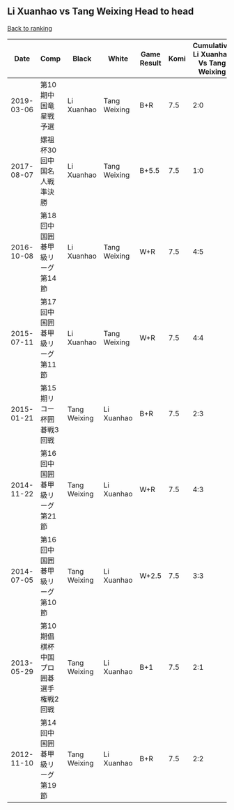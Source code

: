 ## Li Xuanhao vs Tang Weixing Head to head

[Back to ranking](../../index.md)




| **Date** | **Comp** | **Black** | **White** | **Game Result** | **Komi** | **Cumulative Li Xuanhao Vs Tang Weixing** | **Li Xuanhao Streak** | **Tang Weixing Streak** | 
| --- | --- | --- | --- | --- | --- | --- | --- | --- |
| 2019-03-06 | 第10期中国竜星戦予選 | Li Xuanhao | Tang Weixing | B+R | 7.5 | 2:0 | 2 | 0 | 
| 2017-08-07 | 嫘祖杯30回中国名人戦準決勝 | Li Xuanhao | Tang Weixing | B+5.5 | 7.5 | 1:0 | 1 | 0 | 
| 2016-10-08 | 第18回中国囲碁甲級リーグ第14節 | Li Xuanhao | Tang Weixing | W+R | 7.5 | 4:5 | 0 | 2 | 
| 2015-07-11 | 第17回中国囲碁甲級リーグ第11節 | Li Xuanhao | Tang Weixing | W+R | 7.5 | 4:4 | 0 | 1 | 
| 2015-01-21 | 第15期リコー杯囲碁戦3回戦 | Tang Weixing | Li Xuanhao | B+R | 7.5 | 2:3 | 0 | 3 | 
| 2014-11-22 | 第16回中国囲碁甲級リーグ第21節 | Tang Weixing | Li Xuanhao | W+R | 7.5 | 4:3 | 2 | 0 | 
| 2014-07-05 | 第16回中国囲碁甲級リーグ第10節 | Tang Weixing | Li Xuanhao | W+2.5 | 7.5 | 3:3 | 1 | 0 | 
| 2013-05-29 | 第10期倡棋杯中国プロ囲碁選手権戦2回戦 | Tang Weixing | Li Xuanhao | B+1 | 7.5 | 2:1 | 0 | 1 | 
| 2012-11-10 | 第14回中国囲碁甲級リーグ第19節 | Tang Weixing | Li Xuanhao | B+R | 7.5 | 2:2 | 0 | 2 |




